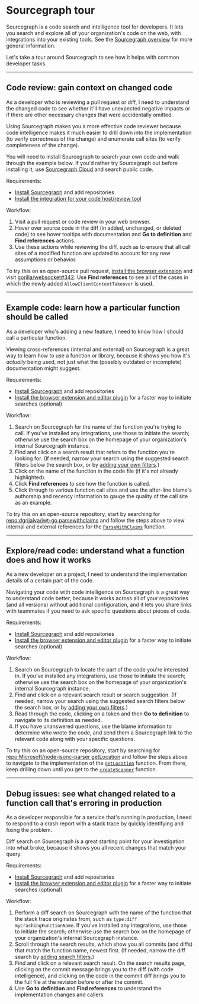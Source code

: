 # Sourcegraph tour

Sourcegraph is a code search and intelligence tool for developers. It lets you search and explore all of your organization's code on the web, with integrations into your existing tools. See the [Sourcegraph overview](index.md) for more general information.

Let's take a tour around Sourcegraph to see how it helps with common developer tasks.

---

## Code review: gain context on changed code

As a developer who is reviewing a pull request or diff, I need to understand the changed code to see whether it'll have unexpected negative impacts or if there are other necessary changes that were accidentally omitted.

Using Sourcegraph makes you a more effective code reviewer because code intelligence makes it much easier to drill down into the implementation (to verify correctness of the change) and enumerate call sites (to verify completeness of the change).

You will need to install Sourcegraph to search your own code and walk through the example below. If you'd rather try Sourcegraph out before installing it, use [Sourcegraph Cloud](https://sourcegraph.com/search) and search public code.

Requirements:

- [Install Sourcegraph](../admin/install/index.md) and add repositories
- [Install the integration for your code host/review tool](../integration/index.md)

Workflow:

1.  Visit a pull request or code review in your web browser.
1.  Hover over source code in the diff (in added, unchanged, or deleted code) to see hover tooltips with documentation and **Go to definition** and **Find references** actions.
1.  Use these actions while reviewing the diff, such as to ensure that all call sites of a modified function are updated to account for any new assumptions or behavior.

To try this on an open-source pull request, [install the browser extension](../integration/browser_extension.md) and visit [gorilla/websocket#342](https://github.com/gorilla/websocket/pull/342/files). Use **Find references** to see all of the cases in which the newly added `AllowClientContextTakeover` is used.

---

## Example code: learn how a particular function should be called

As a developer who's adding a new feature, I need to know how I should call a particular function.

Viewing cross-references (internal and external) on Sourcegraph is a great way to learn how to use a function or library, because it shows you how it's _actually_ being used, not just what the (possibly outdated or incomplete) documentation might suggest.

Requirements:

- [Install Sourcegraph](../admin/install/index.md) and add repositories
- [Install the browser extension and editor plugin](../integration/index.md) for a faster way to initiate searches (optional)

Workflow:

1.  Search on Sourcegraph for the name of the function you're trying to call. If you've installed any integrations, use those to initiate the search; otherwise use the search box on the homepage of your organization's internal Sourcegraph instance.
1.  Find and click on a search result that refers to the function you're looking for. (If needed, narrow your search using the suggested search filters below the search box, or by [adding your own filters](search/queries.md).)
1.  Click on the name of the function in the code file (if it's not already highlighted).
1.  Click **Find references** to see how the function is called.
1.  Click through to various function call sites and use the after-line blame's authorship and recency information to gauge the quality of the call site as an example.

To try this on an open-source repository, start by searching for [repo:dgrijalva/jwt-go parsewithclaims](https://sourcegraph.com/search?q=repo:dgrijalva/jwt-go+parsewithclaims) and follow the steps above to view internal and external references for the [`ParseWithClaims`](https://sourcegraph.com/github.com/dgrijalva/jwt-go/-/blob/token.go#L92:6$references) function.

---

## Explore/read code: understand what a function does and how it works

As a new developer on a project, I need to understand the implementation details of a certain part of the code.

Navigating your code with code intelligence on Sourcegraph is a great way to understand code better, because it works across all of your repositories (and all versions) without additional configuration, and it lets you share links with teammates if you need to ask specific questions about pieces of code.

Requirements:

- [Install Sourcegraph](../admin/install/index.md) and add repositories
- [Install the browser extension and editor plugin](../integration/index.md) for a faster way to initiate searches (optional)

Workflow:

1.  Search on Sourcegraph to locate the part of the code you're interested in. If you've installed any integrations, use those to initiate the search; otherwise use the search box on the homepage of your organization's internal Sourcegraph instance.
1.  Find and click on a relevant search result or search suggestion. (If needed, narrow your search using the suggested search filters below the search box, or by [adding your own filters](search/queries.md).)
1.  Read through the code, clicking on a token and then **Go to definition** to navigate to its definition as needed.
1.  If you have unanswered questions, use the blame information to determine who wrote the code, and send them a Sourcegraph link to the relevant code along with your specific questions.

To try this on an open-source repository, start by searching for [repo:Microsoft/node-jsonc-parser getLocation](https://sourcegraph.com/search?q=repo:Microsoft/node-jsonc-parser+getLocation) and follow the steps above to navigate to the implementation of the [`getLocation`](https://sourcegraph.com/github.com/Microsoft/node-jsonc-parser@e31983089c88114c7cc17f8c729feb493295c69d/-/blob/src/impl/parser.ts#L26:17) function. From there, keep drilling down until you get to the [`createScanner`](https://sourcegraph.com/github.com/Microsoft/node-jsonc-parser@e31983089c88114c7cc17f8c729feb493295c69d/-/blob/src/impl/scanner.ts#L13:17) function.

---

## Debug issues: see what changed related to a function call that's erroring in production

As a developer responsible for a service that's running in production, I need to respond to a crash report with a stack trace by quickly identifying and fixing the problem.

Diff search on Sourcegraph is a great starting point for your investigation into what broke, because it shows you all recent changes that match your query.

Requirements:

- [Install Sourcegraph](../admin/install/index.md) and add repositories
- [Install the browser extension and editor plugin](../integration/index.md) for a faster way to initiate searches (optional)

Workflow:

1.  Perform a diff search on Sourcegraph with the name of the function that the stack trace originates from, such as `type:diff myCrashingFunctionName`. If you've installed any integrations, use those to initiate the search; otherwise use the search box on the homepage of your organization's internal Sourcegraph instance.
1.  Scroll through the search results, which show you all commits (and diffs) that match the function name, newest first. (If needed, narrow the diff search by [adding search filters](search/queries.md).)
1.  Find and click on a relevant search result. On the search results page, clicking on the commit message brings you to the diff (with code intelligence), and clicking on the code in the commit diff brings you to the full file at the revision before or after the commit.
1.  Use **Go to definition** and **Find references** to understand the implementation changes and callers

<!-- TODO(sqs): add open-source examples -->
